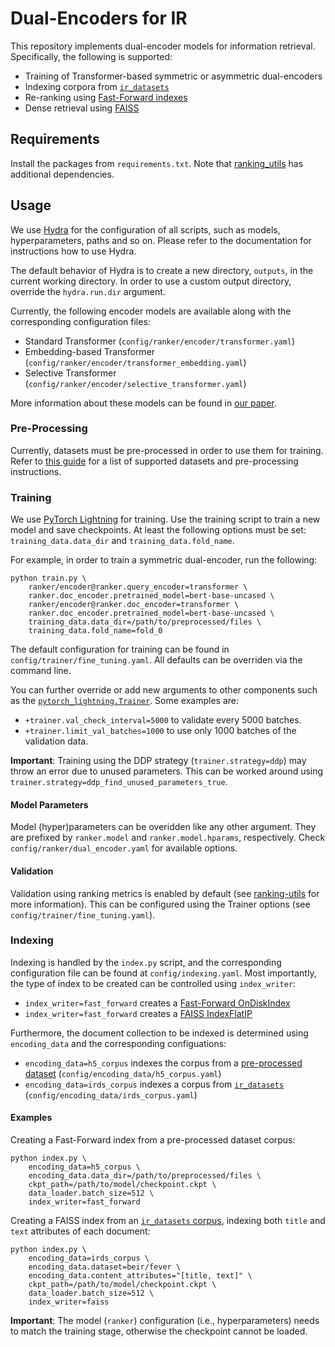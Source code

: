 # Dual-Encoders for IR

This repository implements dual-encoder models for information retrieval. Specifically, the following is supported:

- Training of Transformer-based symmetric or asymmetric dual-encoders
- Indexing corpora from [`ir_datasets`](https://ir-datasets.com/)
- Re-ranking using [Fast-Forward indexes](https://github.com/mrjleo/fast-forward-indexes)
- Dense retrieval using [FAISS](https://github.com/facebookresearch/faiss)

## Requirements

Install the packages from `requirements.txt`. Note that [ranking_utils](https://github.com/mrjleo/ranking-utils) has additional dependencies.

## Usage

We use [Hydra](https://hydra.cc/) for the configuration of all scripts, such as models, hyperparameters, paths and so on. Please refer to the documentation for instructions how to use Hydra.

The default behavior of Hydra is to create a new directory, `outputs`, in the current working directory. In order to use a custom output directory, override the `hydra.run.dir` argument.

Currently, the following encoder models are available along with the corresponding configuration files:

- Standard Transformer (`config/ranker/encoder/transformer.yaml`)
- Embedding-based Transformer (`config/ranker/encoder/transformer_embedding.yaml`)
- Selective Transformer (`config/ranker/encoder/selective_transformer.yaml`)

More information about these models can be found in [our paper](https://dl.acm.org/doi/10.1145/3631939).

### Pre-Processing

Currently, datasets must be pre-processed in order to use them for training. Refer to [this guide](https://github.com/mrjleo/ranking-utils#dataset-pre-processing) for a list of supported datasets and pre-processing instructions.

### Training

We use [PyTorch Lightning](https://lightning.ai/docs/pytorch/stable/) for training. Use the training script to train a new model and save checkpoints. At least the following options must be set: `training_data.data_dir` and `training_data.fold_name`.

For example, in order to train a symmetric dual-encoder, run the following:

```
python train.py \
    ranker/encoder@ranker.query_encoder=transformer \
    ranker.doc_encoder.pretrained_model=bert-base-uncased \
    ranker/encoder@ranker.doc_encoder=transformer \
    ranker.doc_encoder.pretrained_model=bert-base-uncased \
    training_data.data_dir=/path/to/preprocessed/files \
    training_data.fold_name=fold_0
```

The default configuration for training can be found in `config/trainer/fine_tuning.yaml`. All defaults can be overriden via the command line.

You can further override or add new arguments to other components such as the [`pytorch_lightning.Trainer`](https://lightning.ai/docs/pytorch/stable/common/trainer.html#trainer-flags). Some examples are:

- `+trainer.val_check_interval=5000` to validate every 5000 batches.
- `+trainer.limit_val_batches=1000` to use only 1000 batches of the validation data.

**Important**: Training using the DDP strategy (`trainer.strategy=ddp`) may throw an error due to unused parameters. This can be worked around using `trainer.strategy=ddp_find_unused_parameters_true`.

#### Model Parameters

Model (hyper)parameters can be overidden like any other argument. They are prefixed by `ranker.model` and `ranker.model.hparams`, respectively. Check `config/ranker/dual_encoder.yaml` for available options.

#### Validation

Validation using ranking metrics is enabled by default (see [ranking-utils](https://github.com/mrjleo/ranking-utils?tab=readme-ov-file#validation) for more information). This can be configured using the Trainer options (see `config/trainer/fine_tuning.yaml`).

### Indexing

Indexing is handled by the `index.py` script, and the corresponding configuration file can be found at `config/indexing.yaml`. Most importantly, the type of index to be created can be controlled using `index_writer`:

- `index_writer=fast_forward` creates a [Fast-Forward OnDiskIndex](https://mrjleo.github.io/fast-forward-indexes/docs/v0.2.0/fast_forward/index/disk.html#OnDiskIndex)
- `index_writer=fast_forward` creates a [FAISS IndexFlatIP](https://github.com/facebookresearch/faiss/wiki/Faiss-indexes)

Furthermore, the document collection to be indexed is determined using `encoding_data` and the corresponding configuations:

- `encoding_data=h5_corpus` indexes the corpus from a [pre-processed dataset](#pre-processing) (`config/encoding_data/h5_corpus.yaml`)
- `encoding_data=irds_corpus` indexes a corpus from [`ir_datasets`](https://ir-datasets.com/) (`config/encoding_data/irds_corpus.yaml`)

#### Examples

Creating a Fast-Forward index from a pre-processed dataset corpus:

```
python index.py \
    encoding_data=h5_corpus \
    encoding_data.data_dir=/path/to/preprocessed/files \
    ckpt_path=/path/to/model/checkpoint.ckpt \
    data_loader.batch_size=512 \
    index_writer=fast_forward
```

Creating a FAISS index from an [`ir_datasets` corpus](https://ir-datasets.com/beir.html#beir/fever), indexing both `title` and `text` attributes of each document:

```
python index.py \
    encoding_data=irds_corpus \
    encoding_data.dataset=beir/fever \
    encoding_data.content_attributes="[title, text]" \
    ckpt_path=/path/to/model/checkpoint.ckpt \
    data_loader.batch_size=512 \
    index_writer=faiss
```

**Important**: The model (`ranker`) configuration (i.e., hyperparameters) needs to match the training stage, otherwise the checkpoint cannot be loaded.
